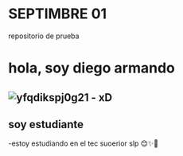 # SEPTIMBRE 01
repositorio de prueba 
# hola, soy diego armando 
![yfqdikspj0g21](https://user-images.githubusercontent.com/112587393/188030240-d8040798-b9cf-4c93-8014-eedb1305abe8.jpg) - xD 
---
## soy estudiante 
-estoy estudiando en el tec suoerior slp :blush::sparkles::muscle:
     
